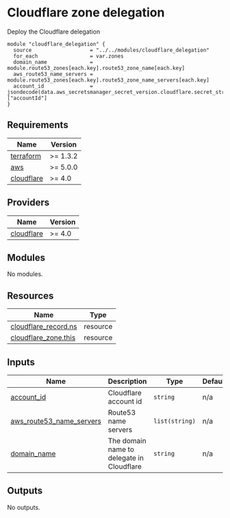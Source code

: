 # Cloudflare zone delegation

Deploy the Cloudflare delegation

```hcl
module "cloudflare_delegation" {
  source                   = "../../modules/cloudflare_delegation"
  for_each                 = var.zones
  domain_name              = module.route53_zones[each.key].route53_zone_name[each.key]
  aws_route53_name_servers = module.route53_zones[each.key].route53_zone_name_servers[each.key]
  account_id               = jsondecode(data.aws_secretsmanager_secret_version.cloudflare.secret_string)["accountId"]
}
```
<!-- BEGINNING OF PRE-COMMIT-TERRAFORM DOCS HOOK -->
## Requirements

| Name | Version |
|------|---------|
| <a name="requirement_terraform"></a> [terraform](#requirement\_terraform) | >= 1.3.2 |
| <a name="requirement_aws"></a> [aws](#requirement\_aws) | >= 5.0.0 |
| <a name="requirement_cloudflare"></a> [cloudflare](#requirement\_cloudflare) | >= 4.0 |

## Providers

| Name | Version |
|------|---------|
| <a name="provider_cloudflare"></a> [cloudflare](#provider\_cloudflare) | >= 4.0 |

## Modules

No modules.

## Resources

| Name | Type |
|------|------|
| [cloudflare_record.ns](https://registry.terraform.io/providers/cloudflare/cloudflare/latest/docs/resources/record) | resource |
| [cloudflare_zone.this](https://registry.terraform.io/providers/cloudflare/cloudflare/latest/docs/resources/zone) | resource |

## Inputs

| Name | Description | Type | Default | Required |
|------|-------------|------|---------|:--------:|
| <a name="input_account_id"></a> [account\_id](#input\_account\_id) | Cloudflare account id | `string` | n/a | yes |
| <a name="input_aws_route53_name_servers"></a> [aws\_route53\_name\_servers](#input\_aws\_route53\_name\_servers) | Route53 name servers | `list(string)` | n/a | yes |
| <a name="input_domain_name"></a> [domain\_name](#input\_domain\_name) | The domain name to delegate in Cloudflare | `string` | n/a | yes |

## Outputs

No outputs.
<!-- END OF PRE-COMMIT-TERRAFORM DOCS HOOK -->

<!-- BEGIN_TF_DOCS -->
<!-- END_TF_DOCS -->
